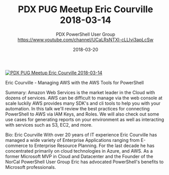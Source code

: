 ﻿---
title: PDX PUG Meetup   Eric Courville 2018-03-14
date: 2018-03-20
tags: Portland, Oregon, English, UserGroup, PDX PowerShell User Group
author: PDX PowerShell User Group https://www.youtube.com/channel/UCaLRsNTXI-cLLIvi3apLcSw
---

[![PDX PUG Meetup   Eric Courville 2018-03-14](https://i4.ytimg.com/vi/7Rmz8eD9Zas/hqdefault.jpg "PDX PUG Meetup   Eric Courville 2018-03-14")](https://www.youtube.com/watch?v=7Rmz8eD9Zas)

Eric Courville - Managing AWS with the AWS Tools for PowerShell

Summary:
Amazon Web Services is the market leader in the Cloud with dozens of services. AWS can be difficult to manage via the web console at scale luckily AWS provides many SDK's and cli tools to help you with your automation. In this talk we'll review the best practices for connecting PowerShell to AWS via IAM Keys, and Roles. We will also check out some use cases for generating reports on your environment as well as interacting with services such as S3, EC2, and more.

Bio:
Eric Courville With over 20 years of IT experience Eric Courville has managed a wide variety of Enterprise Applications ranging from E-commerce to Enterprise Resource Planning. For the last decade he has concentrated primarily on cloud technologies in Azure, and AWS. As a former Microsoft MVP in Cloud and Datacenter and the Founder of the NorCal PowerShell User Group Eric has advocated PowerShell's benefits to Microsoft professionals.
